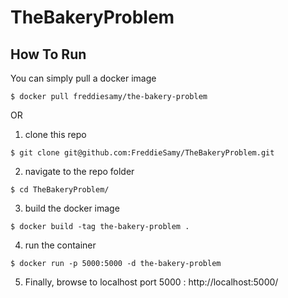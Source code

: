 # TheBakeryProblem

## How To Run
You can simply pull a docker image
```
$ docker pull freddiesamy/the-bakery-problem
```

OR

1. clone this repo
```
$ git clone git@github.com:FreddieSamy/TheBakeryProblem.git
```

2. navigate to the repo folder
```
$ cd TheBakeryProblem/
```

3. build the docker image
```
$ docker build -tag the-bakery-problem .
```

4. run the container
```
$ docker run -p 5000:5000 -d the-bakery-problem
```

5. Finally, browse to localhost port 5000 : 
http://localhost:5000/
